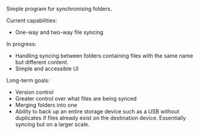 Simple program for synchronising folders. 

Current capabilities:

- One-way and two-way file syncing

In progress:

- Handling syncing between folders containing files with the same name but different content.
- Simple and accessible UI

Long-term goals:

- Version control
- Greater control over what files are being synced
- Merging folders into one
- Ability to back up an entire storage device such as a USB without duplicates if files already exist on the destination device. Essentially syncing but on a larger scale.